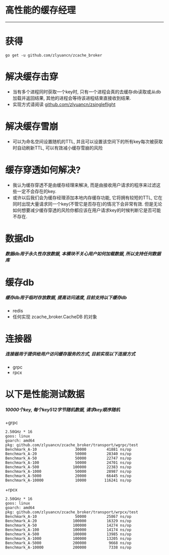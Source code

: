 # 高性能的缓存经理

---

# 获得
`go get -u github.com/zlyuancn/zcache_broker`

# 解决缓存击穿

+ 当有多个进程同时获取一个key时, 只有一个进程会真的去缓存db读取或从db加载并返回结果, 其他的进程会等待该进程结束直接收到结果.
+ 实现方式请阅读 [github.com/zlyuancn/zsingleflight](https://github.com/zlyuancn/zsingleflight)

# 解决缓存雪崩

+ 可以为命名空间设置随机的TTL, 并且可以设置该空间下的所有key每次被获取时自动刷新TTL, 可以有效减小缓存雪崩的风险

# 缓存穿透如何解决?

+ 我认为缓存穿透不是由缓存经理来解决, 而是由接收用户请求的程序来过滤这些一定不会存在的key.
+ 或许以后我们会为缓存经理添加本地内存缓存功能, 它将拥有较短的TTL, 它在同时出现大量请求同一个key(不管它是否存在)的情况下会非常有效. 但是无论如何想要减少缓存穿透的风险你都应该在用户请求key的时候判断它是否可能不存在.

# 数据db
##### 数据db用于永久性存放数据, 本模块不关心用户如何加载数据, 所以支持任何数据库

# 缓存db
##### 缓存db用于临时存放数据, 提高访问速度, 目前支持以下缓存db
+ redis
+ 任何实现 zcache_broker.CacheDB 的对象

# 连接器
##### 连接器用于提供给用户访问缓存服务的方式, 目前实现以下连接方式
+ grpc
+ rpcx


# 以下是性能测试数据
##### 10000个key, 每个key512字节随机数据, 请求key顺序随机

+grpc
```
2.50GHz * 16
goos: linux
goarch: amd64
pkg: github.com/zlyuancn/zcache_broker/transport/wgrpc/test
Benchmark_A-10          	   30000	     41881 ns/op
Benchmark_A-20          	   50000	     28340 ns/op
Benchmark_A-50          	   50000	     22747 ns/op
Benchmark_A-100         	   50000	     24701 ns/op
Benchmark_A-500         	  100000	     22383 ns/op
Benchmark_A-1000        	   50000	     28987 ns/op
Benchmark_A-5000        	   20000	     66445 ns/op
Benchmark_A-10000       	   10000	    116241 ns/op
```

+rpcx
```
2.50GHz * 16
goos: linux
goarch: amd64
pkg: github.com/zlyuancn/zcache_broker/transport/wrpcx/test
Benchmark_A-10          	   50000	     25867 ns/op
Benchmark_A-20          	  100000	     16329 ns/op
Benchmark_A-50          	  100000	     14274 ns/op
Benchmark_A-100         	  100000	     14174 ns/op
Benchmark_A-500         	  100000	     13985 ns/op
Benchmark_A-1000        	  100000	     13205 ns/op
Benchmark_A-5000        	  200000	      9668 ns/op
Benchmark_A-10000       	  200000	      7338 ns/op
```
